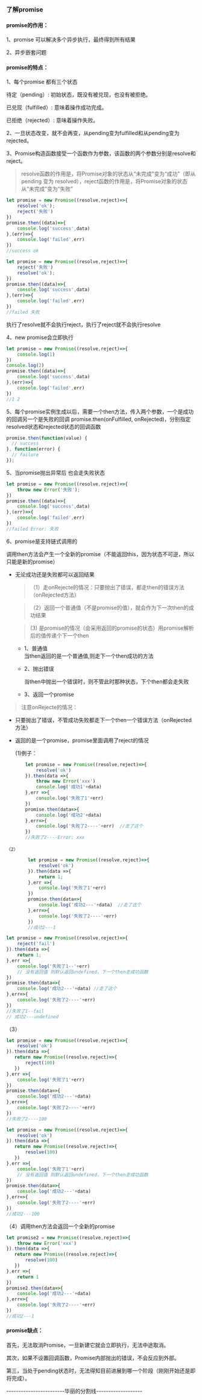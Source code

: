 
### 了解promise

#### promise的作用：
1、promise 可以解决多个异步执行，最终得到所有结果

2、异步嵌套问题 

#### promise的特点：

1、每个promise 都有三个状态 

待定（pending）: 初始状态，既没有被兑现，也没有被拒绝。

已兑现（fulfilled）: 意味着操作成功完成。

已拒绝（rejected）: 意味着操作失败。

2、一旦状态改变，就不会再变，从pending变为fulfilled和从pending变为rejected。

3、Promise构造函数接受一个函数作为参数，该函数的两个参数分别是resolve和reject。

> resolve函数的作用是，将Promise对象的状态从“未完成”变为“成功”（即从 pending 变为 resolved），reject函数的作用是，将Promise对象的状态从“未完成”变为“失败”

```js
let promise = new Promise((resolve,reject)=>{
    resolve('ok');
    reject('失败')
})
promise.then((data)=>{
    console.log('success',data)
},(err)=>{
    console.log('failed',err)
})
//success ok
```

```js
let promise = new Promise((resolve,reject)=>{
    reject('失败')
    resolve('ok');
})
promise.then((data)=>{
    console.log('success',data)
},(err)=>{
    console.log('failed',err)
})
//failed 失败
```
执行了resolve就不会执行reject，执行了reject就不会执行resolve

4、new promise会立即执行 
```js
let promise = new Promise((resolve,reject)=>{
    console.log(1)
})
console.log(2)
promise.then((data)=>{
    console.log('success',data)
},(err)=>{
    console.log('failed',err)
})
//1 2
```
5、每个promise实例生成以后，需要一个then方法，传入两个参数，一个是成功的回调另一个是失败的回调 promise.then(onFulfilled, onRejected)，分别指定resolved状态和rejected状态的回调函数
```js
promise.then(function(value) {
  // success
}, function(error) {
  // failure
});
```
5、当promise抛出异常后 也会走失败状态
```js
let promise = new Promise((resolve,reject)=>{
    throw new Error('失败');
})
promise.then((data)=>{
    console.log('success',data)
},(err)=>{
    console.log('failed',err)
})
//failed Error: 失败
```
6、promise是支持链式调用的

调用then方法会产生一个全新的promise（不能返回this，因为状态不可逆，所以只能是新的promise）

- 无论成功还是失败都可以返回结果

  >（1）走onRejecte的情况：只要抛出了错误，都走then的错误方法（onRejected方法）
  
  >（2）返回一个普通值（不是promise的值），就会作为下一次then的成功结果

  > (3) 是promise的情况（会采用返回的promise的状态）用promise解析后的值传递个下一个then

  - 1、普通值  
    当then返回的是一个普通值,则走下一个then成功的方法
  - 2、抛出错误

    当then中抛出一个错误时，则不管此时那种状态，下个then都会走失败
  - 3、返回一个promise


 > 注意onRejecte的情况：
  - 只要抛出了错误，不管成功失败都走下一个then一个错误方法（onRejected方法）
  - 返回的是一个promise，promise里面调用了reject的情况   



    (1)例子：
 ```js
        let promise = new Promise((resolve,reject)=>{
            resolve('ok')
        }).then(data =>{
            throw new Error('xxx')
            console.log('成功1'+data)
        },err =>{
            console.log('失败了1'+err)
        })
        promise.then(data=>{
            console.log('成功2'+data)
        },err=>{
            console.log('失败了2----'+err)  //走了这个
        })
        //失败了2----Error: xxx
```
    （2）
      
```js
        let promise = new Promise((resolve,reject)=>{
            resolve('ok')
        }).then(data =>{
            return 1;
        },err =>{
            console.log('失败了1'+err)
        })
        promise.then(data=>{
            console.log('成功2---'+data)  //走了这个
        },err=>{
            console.log('失败了2----'+err)
        })
        //成功2---1
```
```js
let promise = new Promise((resolve,reject)=>{
    reject('fail')
}).then(data =>{
    return 1;
},err =>{
    console.log('失败了1--'+err)
    // 没有返回值 则默认返回undefined，下一个then走成功函数
})
promise.then(data=>{
    console.log('成功2---'+data) //走了这个
},err=>{
    console.log('失败了2----'+err)
})
//失败了1--fail
// 成功2---undefined
```
（3）
```js
let promise = new Promise((resolve,reject)=>{
    resolve('ok')
}).then(data =>{
   return new Promise((resolve,reject)=>{
       reject(100)
   })
},err =>{
    console.log('失败了1'+err)
})
promise.then(data=>{
    console.log('成功2---'+data)
},err=>{
    console.log('失败了2----'+err)
})
//失败了2----100
```
```js
let promise = new Promise((resolve,reject)=>{
    resolve('ok')
}).then(data =>{
   return new Promise((resolve,reject)=>{
       resolve(100)
   })
},err =>{
    console.log('失败了1'+err)
    // 没有返回值 则默认返回undefined，下一个then走成功函数
})
promise.then(data=>{
    console.log('成功2---'+data)
},err=>{
    console.log('失败了2----'+err)
})
//成功2---100
```
（4）调用then方法会返回一个全新的promise
```js
let promise2 = new Promise((resolve,reject)=>{
    throw new Error('xxx')
}).then(data =>{
   return new Promise((resolve,reject)=>{
       resolve(100)
   })
},err =>{
    return 1
})
promise2.then(data=>{
    console.log('成功2---'+data)
},err=>{
    console.log('失败了2----'+err)
})
//成功2---1
```


#### promise缺点：

首先，无法取消Promise，一旦新建它就会立即执行，无法中途取消。

其次，如果不设置回调函数，Promise内部抛出的错误，不会反应到外部。

第三，当处于pending状态时，无法得知目前进展到哪一个阶段（刚刚开始还是即将完成）。





------------------------华丽的分割线-------------------



